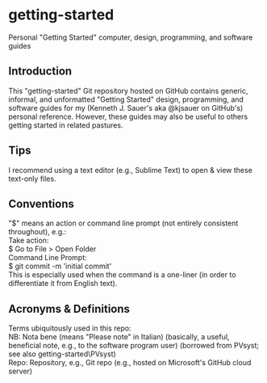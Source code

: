 # getting-started
Personal "Getting Started" computer, design, programming, and software guides

## Introduction
This "getting-started" Git repository hosted on GitHub contains generic, informal, and unformatted "Getting Started" design, programming, and software guides for my (Kenneth J. Sauer's aka @kjsauer on GitHub's) personal reference. However, these guides may also be useful to others getting started in related pastures.

## Tips
I recommend using a text editor (e.g., Sublime Text) to open & view these text-only files.

## Conventions
"$" means an action or command line prompt (not entirely consistent throughout), e.g.:  
Take action:  
$ Go to File > Open Folder  
Command Line Prompt:  
$ git commit -m 'initial commit'  
This is especially used when the command is a one-liner (in order to differentiate it from English text).

## Acronyms & Definitions
Terms ubiquitously used in this repo:  
NB: Nota bene (means "Please note" in Italian) (basically, a useful, beneficial note, e.g., to the software program user) (borrowed from PVsyst; see also getting-started\PVsyst)  
Repo: Repository, e.g., Git repo (e.g., hosted on Microsoft's GitHub cloud server)